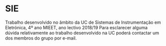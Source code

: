 # SIE
Trabalho desenvolvido no âmbito da UC de Sistemas de Instrumentação em Eletrónica, 4º ano MIEET, ano lectivo 2018/19
Para esclarecer alguma dúvida relativamente ao trabalho desenvolvido na UC poderá contactar um dos membros do grupo por e-mail.

